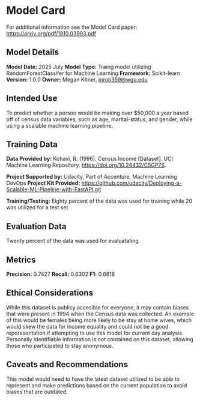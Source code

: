 # Model Card

For additional information see the Model Card paper: https://arxiv.org/pdf/1810.03993.pdf

## Model Details
**Model Date:** 2025 July
**Model Type:** Traing model utilizing RandomForestClassifer for Machine Learning
**Framework:** Scikit-learn
**Version:**  1.0.0
**Owner:** Megan Kitner, mrob359@wgu.edu

## Intended Use
To predict whether a person would be making over $50,000 a year based off of census data variables, such as age, marital-status, and gender, while using a scalable machine learning pipeline.

## Training Data
**Data Provided by:** 
Kohavi, R. (1996). Census Income [Dataset]. UCI Machine Learning Repository. https://doi.org/10.24432/C5GP7S.

**Project Supported by:** Udacity, Part of Accenture, Machine Learning DevOps
**Project Kit Provided:** https://github.com/udacity/Deploying-a-Scalable-ML-Pipeline-with-FastAPI.git

**Training/Testing:** Eighty percent of the data was used for training while 20 was utilized for a test set

## Evaluation Data
Twenty percent of the data was used for evaluatating.

## Metrics
**Precision:** 0.7427
**Recall:** 0.6302
**F1:** 0.6818

## Ethical Considerations
While this dataset is publicy accesible for everyone, it may contain biases that were present in 1994 when the Census data was collected. An example of this would be females being more likely to be stay at home wives, which would skew the data for income equality and could not be a good reporesentation if attempting to use this model for current day analysis. Personally identifiable information is not contained on this dataset, allowing those who participated to stay anonymous.  

## Caveats and Recommendations
This model would need to have the latest dataset utilized to be able to represent and make predictions based on the current population to avoid biases that are outdated. 
